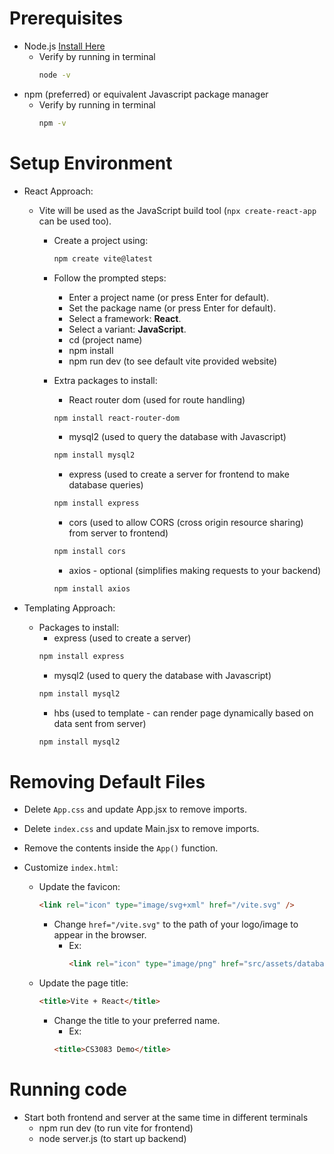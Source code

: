 # Prerequisites

- Node.js [Install Here](https://nodejs.org/en/download)
  - Verify by running in terminal
    ```bash
    node -v
    ```
- npm (preferred) or equivalent Javascript package manager
  - Verify by running in terminal
    ```bash
    npm -v
    ```

# Setup Environment

- React Approach:
  - Vite will be used as the JavaScript build tool (`npx create-react-app` can be used too).
  
    - Create a project using:
      ```bash
      npm create vite@latest
      ```
    - Follow the prompted steps:
  
      - Enter a project name (or press Enter for default).
      - Set the package name (or press Enter for default).
      - Select a framework: **React**.
      - Select a variant: **JavaScript**.
      - cd (project name)
      - npm install
      - npm run dev (to see default vite provided website)
  
    - Extra packages to install:
      - React router dom (used for route handling)
      ```bash
      npm install react-router-dom
      ```
      - mysql2 (used to query the database with Javascript)
      ```bash
      npm install mysql2
      ```
      - express (used to create a server for frontend to make database queries)
      ```bash
      npm install express
      ```
      - cors (used to allow CORS (cross origin resource sharing) from server to frontend)
      ```bash
      npm install cors
      ```
      - axios - optional (simplifies making requests to your backend)
      ```bash
      npm install axios
      ```

- Templating Approach:
  - Packages to install:
    - express (used to create a server)
    ```bash
    npm install express
    ```
    - mysql2 (used to query the database with Javascript)
    ```bash
    npm install mysql2
    ```
    - hbs (used to template - can render page dynamically based on data sent from server)
    ```bash
    npm install mysql2
    ```

# Removing Default Files

- Delete `App.css` and update App.jsx to remove imports.
- Delete `index.css` and update Main.jsx to remove imports.
- Remove the contents inside the `App()` function.
- Customize `index.html`:

  - Update the favicon:

    ```html
    <link rel="icon" type="image/svg+xml" href="/vite.svg" />
    ```

    - Change `href="/vite.svg"` to the path of your logo/image to appear in the browser.
      - Ex:
        ```html
        <link rel="icon" type="image/png" href="src/assets/databases.png" />
        ```

  - Update the page title:
    ```html
    <title>Vite + React</title>
    ```
    - Change the title to your preferred name.
      - Ex:
      ```html
      <title>CS3083 Demo</title>
      ```

# Running code

- Start both frontend and server at the same time in different terminals
  - npm run dev (to run vite for frontend)
  - node server.js (to start up backend)
